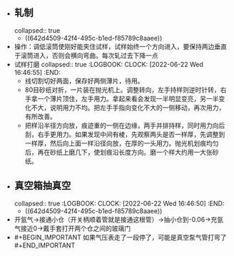 - ## 轧制
  collapsed:: true
	- ((642d4509-42f4-495c-b1ed-f85789c8aaee))
- 操作：调低滚筒使刚好能夹住试样，试样始终一个方向进入，要保持两边垂直于滚筒进入，否则会横向弯曲。每次轧过去下降一点
- 试样打磨
  collapsed:: true
  :LOGBOOK:
  CLOCK: [2022-06-22 Wed 16:46:55]
  :END:
	- 线切割切好两面，保存好两侧薄片，待用。
	- 80目砂纸对折，一片装在抛光机上。调整转向，左手持样则逆时针转，右手拿一个薄片顶住，左手用力。拿起来看会发现一半明显变亮，另一半变化不大，说明用力不均。把左手手指向变化不大的一侧移动，再次用力，有所改善。
	- 把样沿半径方向放，痕迹重的一侧在边缘，两手并排持样，同时用力向后刮，右手更用力。如果发现中间有棱，先观察两头是否一样厚，先调整到一样厚，然后向上面一样沿径向放，在厚的一头用力。抛光机划痕均匀后，再在砂纸上磨几下，使划痕沿长度方向。磨一个样大约用一大张砂纸。
- ## 真空箱抽真空
  collapsed:: true
  :LOGBOOK:
  CLOCK: [2022-06-22 Wed 16:46:50]
  :END:
	- ((642d4509-42f4-495c-b1ed-f85789c8aaee))
- 开氩气->接通小仓（开关柄顺着管就是接通这根管）->抽小仓到-0.06->充氩气接近0->戴手套打开两个仓之间的玻璃门
- #+BEGIN_IMPORTANT
  如果气压表走了一段停了，可能是真空泵气管打弯了
  #+END_IMPORTANT